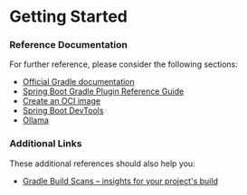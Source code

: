 # Getting Started

### Reference Documentation

For further reference, please consider the following sections:

* [Official Gradle documentation](https://docs.gradle.org)
* [Spring Boot Gradle Plugin Reference Guide](https://docs.spring.io/spring-boot/3.4.1/gradle-plugin)
* [Create an OCI image](https://docs.spring.io/spring-boot/3.4.1/gradle-plugin/packaging-oci-image.html)
* [Spring Boot DevTools](https://docs.spring.io/spring-boot/3.4.1/reference/using/devtools.html)
* [Ollama](https://docs.spring.io/spring-ai/reference/api/chat/ollama-chat.html)

### Additional Links

These additional references should also help you:

* [Gradle Build Scans – insights for your project's build](https://scans.gradle.com#gradle)

